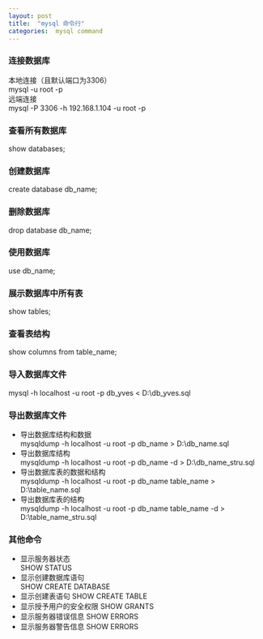 ```yaml
---
layout: post
title:  "mysql 命令行"
categories:  mysql command
---
```


### 连接数据库
本地连接（且默认端口为3306）  
mysql -u root -p  
远端连接  
mysql -P 3306 -h 192.168.1.104 -u root -p

### 查看所有数据库
show databases;

### 创建数据库
create database db_name;

### 删除数据库
drop database db_name;

### 使用数据库
use db_name;

### 展示数据库中所有表
show tables;

### 查看表结构
show columns from table_name;

### 导入数据库文件
mysql -h localhost -u root -p db_yves < D:\db_yves.sql

### 导出数据库文件
- 导出数据库结构和数据  
    mysqldump -h localhost -u root -p db_name > D:\db_name.sql
- 导出数据库结构  
    mysqldump -h localhost -u root -p db_name -d > D:\db_name_stru.sql
- 导出数据库表的数据和结构  
    mysqldump -h localhost -u root -p db_name table_name > D:\table_name.sql
- 导出数据库表的结构  
    mysqldump -h localhost -u root -p db_name table_name -d > D:\table_name_stru.sql

### 其他命令
- 显示服务器状态  
    SHOW STATUS
- 显示创建数据库语句  
    SHOW CREATE DATABASE
- 显示创建表语句
    SHOW CREATE TABLE
- 显示授予用户的安全权限
    SHOW GRANTS
- 显示服务器错误信息
    SHOW ERRORS
- 显示服务器警告信息
    SHOW ERRORS








